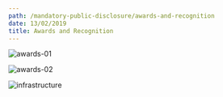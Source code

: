 ```yaml
---
path: /mandatory-public-disclosure/awards-and-recognition
date: 13/02/2019
title: Awards and Recognition
---
```

![awards-01](https://res.cloudinary.com/nkhil/image/upload/c_scale,w_500/v1658086848/school/Academic-achievement-1_wrfawd.jpg)

![awards-02](https://res.cloudinary.com/nkhil/image/upload/c_scale,w_500/v1658086850/school/Academic-achievement-2_o7zmja.jpg)

![infrastructure](/img/infrastructure_u1qo04.jpeg)